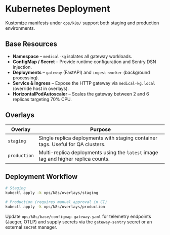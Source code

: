 # Kubernetes Deployment

Kustomize manifests under `ops/k8s/` support both staging and production environments.

## Base Resources

- **Namespace** – `medical-kg` isolates all gateway workloads.
- **ConfigMap / Secret** – Provide runtime configuration and Sentry DSN injection.
- **Deployments** – `gateway` (FastAPI) and `ingest-worker` (background processing).
- **Service & Ingress** – Expose the HTTP gateway via `medical-kg.local` (override host in overlays).
- **HorizontalPodAutoscaler** – Scales the gateway between 2 and 6 replicas targeting 70% CPU.

## Overlays

| Overlay | Purpose |
| ------- | ------- |
| `staging` | Single replica deployments with staging container tags. Useful for QA clusters. |
| `production` | Multi-replica deployments using the `latest` image tag and higher replica counts. |

## Deployment Workflow

```bash
# Staging
kubectl apply -k ops/k8s/overlays/staging

# Production (requires manual approval in CI)
kubectl apply -k ops/k8s/overlays/production
```

Update `ops/k8s/base/configmap-gateway.yaml` for telemetry endpoints (Jaeger, OTLP) and supply secrets via the `gateway-sentry` secret or an external secret manager.
